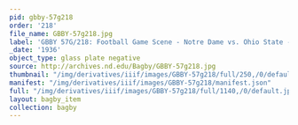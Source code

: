 ```yaml
---
pid: gbby-57g218
order: '218'
file_name: GBBY-57g218.jpg
label: 'GBBY 57G/218: Football Game Scene - Notre Dame vs. Ohio State - 1936'
_date: '1936'
object_type: glass plate negative
source: http://archives.nd.edu/Bagby/GBBY-57g218.jpg
thumbnail: "/img/derivatives/iiif/images/GBBY-57g218/full/250,/0/default.jpg"
manifest: "/img/derivatives/iiif/images/GBBY-57g218/manifest.json"
full: "/img/derivatives/iiif/images/GBBY-57g218/full/1140,/0/default.jpg"
layout: bagby_item
collection: bagby
---
```

